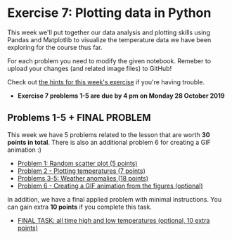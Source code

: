# Exercise 7: Plotting data in Python

This week we'll put together our data analysis and plotting skills using Pandas and Matplotlib to visualize the temperature data we have been exploring for the course thus far.

For each problem you need to modify the given notebook. Remeber to upload your changes (and related image files) to GitHub!

Check out [the hints for this week's exercise](https://geo-python.github.io/site/lessons/L7/exercise-7.html) if you're having trouble.

- **Exercise 7 problems 1-5 are due by 4 pm on Monday 28 October 2019**


## Problems 1-5 + FINAL PROBLEM

This week we have 5 problems related to the lesson that are worth **30 points in total**. There is also an additional problem 6 for creating a GIF animation :) 

 - [Problem 1: Random scatter plot (5 points)](Exercise-7-problem-1.ipynb)
 - [Problem 2 - Plotting temperatures (7 points)](Exercise-7-problem-2.ipynb)
 - [Problems 3-5: Weather anomalies (18 points)](Exercise-7-problem-3-5.ipynb)
 - [Problem 6 - Creating a GIF animation from the figures (optional)](Exercise-7-problem-6.ipynb)
 
 In addition, we have a final applied problem with minimal instructions. You can gain extra **10 points** if you complete this task. 
 
 - [FINAL TASK: all time high and low temperatures (optional, 10 extra points)](geo-python-final-problem.ipynb)

